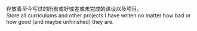 存放着至今写过的所有或好或差或未完成的课设以及项目。      
Store all curriculums and other projects I have writen no matter how bad or how good (and maybe unfinished) they are.
